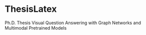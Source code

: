 # ThesisLatex
Ph.D. Thesis Visual Question Answering with Graph Networks and Multimodal Pretrained Models
